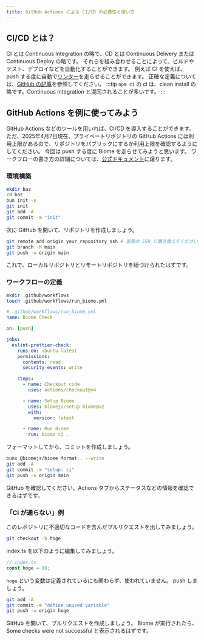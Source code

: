 ```yaml
---
title: GitHub Actions による CI/CD の必要性と使い方
---
```


## CI/CD とは？
CI とは Continuous Integration の略で、CD とは Continuous Delivery または Continuous Deploy の略です。
それらを組み合わせることによって、ビルドやテスト、デプロイなどを自動化することができます。
例えば CI を使えば、push する度に自動で[リンター](https://extra.utcode.net/toolchain/t1-formatter-and-linter/)を走らせることができます。
正確な定義については、[GitHub の記事](https://github.com/resources/articles/devops/ci-cd)を参照してください。
:::tip
`npm ci` の ci は、clean install の略です。Continuous Integration と混同されることが多いです。
:::

## GitHub Actions を例に使ってみよう
GitHub Actions などのツールを用いれば、CI/CD を導入することができます。ただ、2025年4月7日現在、プライベートリポジトリの GitHub Actions には利用上限があるので、リポジトリをパブリックにするか利用上限を確認するようにしてください。
今回は push する度に Biome を走らせてみようと思います。
ワークフローの書き方の詳細については、[公式ドキュメント](https://docs.github.com/en/actions/writing-workflows/workflow-syntax-for-github-actions)に譲ります。

### 環境構築
```sh
mkdir baz
cd baz
bun init -y
git init
git add -A
git commit -m "init"
```
次に GitHub を開いて、リポジトリを作成しましょう。
```sh
git remote add origin your_repository_ssh # 実際の SSH に置き換えてください
git branch -M main
git push -u origin main
```
これで、ローカルリポジトリとリモートリポジトリを紐づけられたはずです。

### ワークフローの定義
```sh
mkdir .github/workflows
touch .github/workflows/run_biome.yml
```

```yml
# .github/workflows/run_biome.yml
name: Biome Check

on: [push]

jobs:
  eslint-prettier-check:
    runs-on: ubuntu-latest
    permissions:
      contents: read
      security-events: write

    steps:
      - name: Checkout code
        uses: actions/checkout@v4

      - name: Setup Biome
        uses: biomejs/setup-biome@v2
        with:
          version: latest

      - name: Run Biome
        run: biome ci .
```
フォーマットしてから、コミットを作成しましょう。
```sh
bunx @biomejs/biome format . --write
git add -A
git commit -m "setup: ci"
git push -u origin main
```
GitHub を確認してください。Actions タブからステータスなどの情報を確認できるはずです。

### 「CI が通らない」例
このレポジトリに不適切なコードを含んだプルリクエストを出してみましょう。
```sh
git checkout -b hoge
```
index.ts を以下のように編集してみましょう。
```ts
// index.ts
const hoge = 10;
```
`hoge` という変数は定義されているにも関わらず、使われていません。
push しましょう。
```sh
git add -A
git commit -m "define unused variable"
git push -u origin hoge
```
GitHub を開いて、プルリクエストを作成しましょう。
Biome が実行されたら、Some checks were not successful と表示されるはずです。
